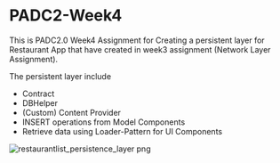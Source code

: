 # PADC2-Week4
This is PADC2.0 Week4 Assignment for Creating a persistent layer for Restaurant App that have created in week3 assignment (Network Layer Assignment). 

The persistent layer include
- Contract
- DBHelper
- (Custom) Content Provider
- INSERT operations from Model Components
- Retrieve data using Loader-Pattern for UI Components

![restaurantlist_persistence_layer png](https://user-images.githubusercontent.com/5194798/27703918-c03556b0-5cbd-11e7-8722-73fa04d16f9b.png)
